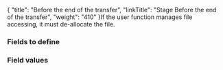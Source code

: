 {
    "title": "Before the end of the transfer",
    "linkTitle": "Stage Before the end of the transfer",
    "weight": "410"
}If the user function manages file accessing, it must de-allocate the
file.

### Fields to define

### Field values
